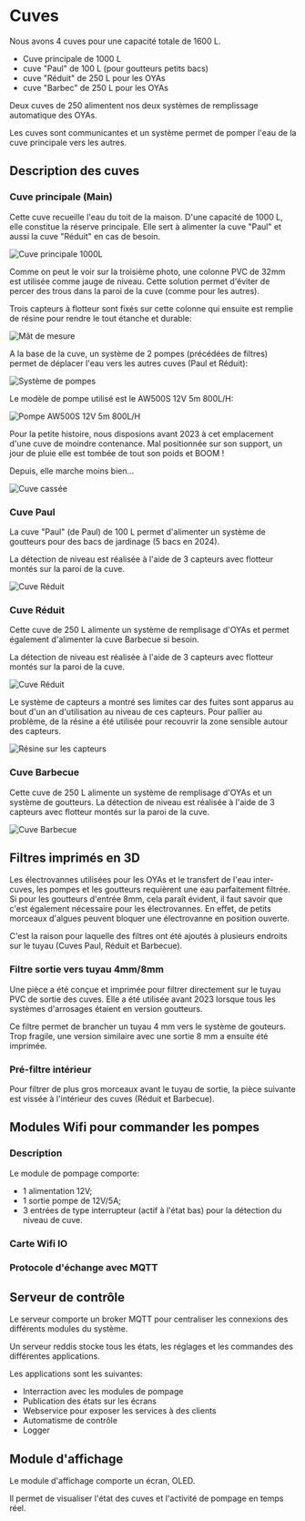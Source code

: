 # Cuves

Nous avons 4 cuves pour une capacité totale de 1600 L.

- Cuve principale de 1000 L
- cuve  "Paul" de 100 L (pour goutteurs petits bacs)
- cuve "Réduit" de 250 L pour les OYAs
- cuve "Barbec" de 250 L pour les OYAs

Deux cuves de 250 alimentent nos deux systèmes de remplissage automatique des OYAs.

Les cuves sont communicantes et un système permet de pomper l'eau de la cuve principale vers les autres. 

## Description des cuves

### Cuve principale (Main)

Cette cuve recueille l'eau du toit de la maison. D'une capacité de 1000 L, elle constitue la réserve principale.
Elle sert à alimenter la cuve "Paul" et aussi la cuve "Réduit" en cas de besoin.

![Cuve principale 1000L](./images/cuve_main.png)

Comme on peut le voir sur la troisième photo, une colonne PVC de 32mm est utilisée comme jauge de niveau.
Cette solution permet d'éviter de percer des trous dans la paroi de la cuve (comme pour les autres).

Trois capteurs à flotteur sont fixés sur cette colonne qui ensuite est remplie de résine pour rendre le tout étanche et durable:

![Mât de mesure](./images/mat.png)

A la base de la cuve, un système de 2 pompes (précédées de filtres) permet de déplacer l'eau vers les autres cuves (Paul et Réduit):

![Système de pompes](./images/pompes_main.png)

Le modèle de pompe utilisé est le AW500S 12V 5m 800L/H:

![Pompe AW500S 12V 5m 800L/H](./images/pompe_AW500S.png)

Pour la petite histoire, nous disposions avant 2023 à cet emplacement d'une cuve de moindre contenance.
Mal positionnée sur son support, un jour de pluie elle est tombée de tout son poids et BOOM !

Depuis, elle marche moins bien...

![Cuve cassée](./images/boom.png)

### Cuve Paul

La cuve "Paul" (de Paul) de 100 L permet d'alimenter un système de goutteurs pour des bacs de jardinage (5 bacs en 2024).

La détection de niveau est réalisée à l'aide de 3 capteurs avec flotteur montés sur la paroi de la cuve.

![Cuve Réduit](./images/cuve_paul.png)

### Cuve Réduit

Cette cuve de 250 L alimente un système de remplisage d'OYAs et permet également d'alimenter la cuve Barbecue si besoin.

La détection de niveau est réalisée à l'aide de 3 capteurs avec flotteur montés sur la paroi de la cuve. 

![Cuve Réduit](./images/cuve_reduit.png)

Le système de capteurs a montré ses limites car des fuites sont apparus au bout d'un an d'utilisation au niveau de ces capteurs.
Pour pallier au problème, de la résine a été utilisée pour recouvrir la zone sensible autour des capteurs.

![Résine sur les capteurs](./images/resine_capteur.png)

### Cuve Barbecue

Cette cuve de 250 L alimente un système de remplisage d'OYAs et un système de goutteurs.
La détection de niveau est réalisée à l'aide de 3 capteurs avec flotteur montés sur la paroi de la cuve. 

![Cuve Barbecue](./images/cuve_barbec.png)

## Filtres imprimés en 3D

Les électrovannes utilisées pour les OYAs et le transfert de l'eau inter-cuves, les pompes et les goutteurs requièrent une eau parfaitement filtrée.
Si pour les goutteurs d'entrée 8mm, cela paraît évident, il faut savoir que c'est également nécessaire pour les électrovannes. En effet, de petits morceaux d'algues peuvent bloquer une électrovanne en position ouverte.

C'est la raison pour laquelle des filtres ont été ajoutés à plusieurs endroits sur le tuyau (Cuves Paul, Réduit et Barbecue).

### Filtre sortie vers tuyau 4mm/8mm

Une pièce a été conçue et imprimée pour filtrer directement sur le tuyau PVC de sortie des cuves.
Elle a été utilisée avant 2023 lorsque tous les systèmes d'arrosages étaient en version goutteurs.

Ce filtre permet de brancher un tuyau 4 mm vers le système de gouteurs. 
Trop fragile, une version similaire avec une sortie 8 mm a ensuite été imprimée.

### Pré-filtre intérieur

Pour filtrer de plus gros morceaux avant le tuyau de sortie, la pièce suivante est vissée à l'intérieur des cuves (Réduit et Barbecue).

## Modules Wifi pour commander les pompes

### Description

Le module de pompage comporte:
- 1 alimentation 12V;
- 1 sortie pompe de 12V/5A;
- 3 entrées de type interrupteur (actif à l'état bas) pour la détection du niveau de cuve.

### Carte Wifi IO

### Protocole d'échange avec MQTT

## Serveur de contrôle

Le serveur comporte un broker MQTT pour centraliser les connexions des différents modules du système.

Un serveur reddis stocke tous les états, les réglages et les commandes des différentes applications.

Les applications sont les suivantes:
- Interraction avec les modules de pompage
- Publication des états sur les écrans
- Webservice pour exposer les services à des clients
- Automatisme de contrôle
- Logger

## Module d'affichage

Le module d'affichage comporte un écran, OLED.

Il permet de visualiser l'état des cuves et l'activité de pompage en temps réel.

